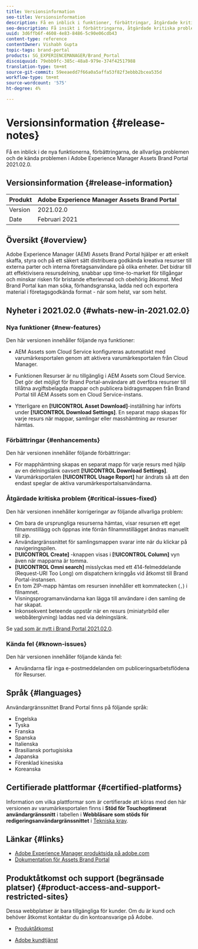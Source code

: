 ```yaml
---
title: Versionsinformation
seo-title: Versionsinformation
description: Få en inblick i funktioner, förbättringar, åtgärdade kritiska problem och kända fel i Adobe Experience Manager Assets Brand Portal 2021.02.0.
seo-description: Få insikt i förbättringarna, åtgärdade kritiska problem och kända fel i Adobe Experience Manager Assets Brand Portal 2021.02.0.
uuid: 3d6ffb6f-4608-4e83-8486-5c90e06cdb43
content-type: reference
contentOwner: Vishabh Gupta
topic-tags: brand-portal
products: SG_EXPERIENCEMANAGER/Brand_Portal
discoiquuid: 79ebb9fc-385c-48a8-979e-374f42517988
translation-type: tm+mt
source-git-commit: 59eeaedd7f66a0a5affa53f82f3ebbb2bcea535d
workflow-type: tm+mt
source-wordcount: '575'
ht-degree: 4%

---
```



# Versionsinformation {#release-notes}

Få en inblick i de nya funktionerna, förbättringarna, de allvarliga problemen och de kända problemen i Adobe Experience Manager Assets Brand Portal 2021.02.0.

## Versionsinformation {#release-information}

| Produkt | Adobe Experience Manager Assets Brand Portal |
|---|---|
| Version | 2021.02.0 |
| Date | Februari 2021 |

## Översikt {#overview}

Adobe Experience Manager (AEM) Assets Brand Portal hjälper er att enkelt skaffa, styra och på ett säkert sätt distribuera godkända kreativa resurser till externa parter och interna företagsanvändare på olika enheter. Det bidrar till att effektivisera resursdelning, snabbar upp time-to-market för tillgångar och minskar risken för bristande efterlevnad och obehörig åtkomst. Med Brand Portal kan man söka, förhandsgranska, ladda ned och exportera material i företagsgodkända format - när som helst, var som helst.

## Nyheter i 2021.02.0 {#whats-new-in-2021.02.0}

### Nya funktioner {#new-features}

Den här versionen innehåller följande nya funktioner:

* AEM Assets som Cloud Service konfigureras automatiskt med varumärkesportalen genom att aktivera varumärkesportalen från Cloud Manager.

* Funktionen Resurser är nu tillgänglig i AEM Assets som Cloud Service. Det gör det möjligt för Brand Portal-användare att överföra resurser till tillåtna avgiftsbelagda mappar och publicera bidragsmappen från Brand Portal till AEM Assets som en Cloud Service-instans.

* Ytterligare en **[!UICONTROL Asset Download]**-inställning har införts under **[!UICONTROL Download Settings]**. En separat mapp skapas för varje resurs när mappar, samlingar eller masshämtning av resurser hämtas.

<!-- 
* The **[!UICONTROL Download]** dialog is revamped in a list view with additional options to exclude the renditions which are not required, apply the same set of rules for similar asset types, and download the selected asset renditions. See [steps to download assets from Brand Portal](https://docs.adobe.com/content/help/en/experience-manager-brand-portal/using/download/brand-portal-download-assets.html#download-assets).
-->

<!--
* The new **[!UICONTROL Download]** dialog now appears with all the renditions of the selected assets or folders containing assets in a list view, wherein the Brand Portal users can apply same set of renditions for similar asset types and download the selected asset renditions. 
-->

<!-- 
* Navigation to the **[!UICONTROL Files]**, **[!UICONTROL Collections]**, and **[!UICONTROL Shared Links]** is now possible from all the Brand Portal pages in one-click.  

* The **[!UICONTROL Renditions]** panel in the asset details page now allows the Brand Portal users to select the original asset and (or) specific asset renditions, and directly download them from the **[!UICONTROL Renditions]** panel without having to open the **[!UICONTROL Download]** dialog. See [download assets from asset details page](https://docs.adobe.com/content/help/en/experience-manager-brand-portal/using/download/brand-portal-download-assets.html#download-assets-from-asset-details-page).
-->

<!--
Brand Portal users can exclude specific renditions which are not required and directly download the original asset and its renditions from the **[!UICONTROL Renditions]** panel on the asset details page. 
-->

<!-- 
* In addition to the existing **[!UICONTROL Download]** configurations, the Brand Portal administrators can also [configure permissions for different group of users](https://docs.adobe.com/content/help/en/experience-manager-brand-portal/using/download/brand-portal-download-assets.html#configure-download-permissions) to view and (or) download the original asset and its renditions from the asset details page. These configurations will define who can access and (or) download the asset renditions.
-->

### Förbättringar {#enhancements}

Den här versionen innehåller följande förbättringar:

* För mapphämtning skapas en separat mapp för varje resurs med hjälp av en delningslänk oavsett **[!UICONTROL Download Settings]**.
* Varumärksportalen **[!UICONTROL Usage Report]** har ändrats så att den endast speglar de aktiva varumärkesportalsanvändarna.

<!--
* The threshold of session timeout for the guest users has been reduced from 2 hours to 15 minutes.
* The additional **[!UICONTROL View pages]** option has been removed for multi-page PDFs as the user can now view the PDF pages from the Adobe Document Cloud Viewer.
-->


### Åtgärdade kritiska problem {#critical-issues-fixed}

Den här versionen innehåller korrigeringar av följande allvarliga problem:

* Om bara de ursprungliga resurserna hämtas, visar resursen ett eget filnamnstillägg och öppnas inte förrän filnamnstillägget ändras manuellt till zip.
* Användargränssnittet för samlingsmappen svarar inte när du klickar på navigeringspilen.
* **[!UICONTROL Create]** -knappen visas i  **[!UICONTROL Column]** vyn även när mapparna är tomma.
* **[!UICONTROL Omni search]** misslyckas med ett 414-felmeddelande (Request-URI Too Long) om dispatchern kringgås vid åtkomst till Brand Portal-instansen.
* En tom ZIP-mapp hämtas om resursen innehåller ett kommatecken (`,`) i filnamnet.
* Visningsprogramanvändarna kan lägga till användare i den samling de har skapat.
* Inkonsekvent beteende uppstår när en resurs (miniatyrbild eller webbåtergivning) laddas ned via delningslänk.

Se [vad som är nytt i Brand Portal 2021.02.0](whats-new.md).


### Kända fel {#known-issues}

Den här versionen innehåller följande kända fel:

* Användarna får inga e-postmeddelanden om publiceringsarbetsflödena för Resurser.

<!--
### Known Issues {#known-issues}

This release includes the following known issue:

* Search on the **[!UICONTROL Asset Reports]** shows processing on the product interface with no search result.
* The video DM encodes are not visible to the non-admin users on the asset details page.
* The alignment of the size of individual asset renditions and total download size is distorted in the Download dialog.
-->


<!--
* Download Settings configuration to configure asset download from Brand Portal. Fast download, custom renditions, and system renditions are the available configurations. 
-->

<!--
* Document Viewer has been introduced to enhance the PDF viewing experience. New options are available for viewing the PDF files in Brand Portal.

* Advances in the asset download process which improves the Brand Portal user experience while [downloading assets from Brand Portal](brand-portal-download-assets.md). Brand Portal administrators can configure **[!UICONTROL Fast Download]**, **[!UICONTROL Custom Renditions]**, and **[!UICONTROL System Renditions]** from the **[!UICONTROL Download]** settings. 

For details, see [what's new in Brand Portal 6.4.7](whats-new.md). 

### Critical Issues Fixed {#critical-issues-fixed-647}

This release includes fixes to the following critical issues:

* The viewer users are not permitted to share link for collections but the option to share is visible to them on the product interface.

* The **[!UICONTROL Download]** button on the options bar does not list all the licensed assets of the selected folder.

* The search takes longer to show the results for certain keywords.

* The **[!UICONTROL Agree]** and **[!UICONTROL Disagree]** check boxes does not appear on bulk selection of licensed and unlicensed assets during download.

* Filter-based search shows processing on the product interface with no search result. 

* The assets do not download from share link if the shared folder contains numerous and large assets.


### Known Issues {#known-issues-647}

This release includes the following known issues:

* If multiple assets are selected, license text does not appear on clicking Terms and Conditions on the license agreement page during download using share link.   

-->

## Språk {#languages}

Användargränssnittet Brand Portal finns på följande språk:

* Engelska
* Tyska
* Franska
* Spanska
* Italienska
* Brasiliansk portugisiska
* Japanska
* Förenklad kinesiska
* Koreanska

## Certifierade plattformar {#certified-platforms}

Information om vilka plattformar som är certifierade att köras med den här versionen av varumärkesportalen finns i **Stöd för Touchoptimerat användargränssnitt** i tabellen i **Webbläsare som stöds för redigeringsanvändargränssnittet** i [Tekniska krav](https://helpx.adobe.com/experience-manager/6-4/sites/deploying/using/technical-requirements.html).

## Länkar {#links}

* [Adobe Experience Manager produktsida på adobe.com](http://www.adobe.com/in/marketing-cloud/experience-manager.html)
* [Dokumentation för Assets Brand Portal](https://helpx.adobe.com/se/experience-manager/brand-portal/user-guide.html)

## Produktåtkomst och support (begränsade platser) {#product-access-and-support-restricted-sites}

Dessa webbplatser är bara tillgängliga för kunder. Om du är kund och behöver åtkomst kontaktar du din kontoansvarige på Adobe.

<!--
* [https://daycare.day.com](https://daycare.day.com) 
-->

* [Produktåtkomst](https://login.marketing.adobe.com)

* [Adobe kundtjänst](https://helpx.adobe.com/contact.html)
